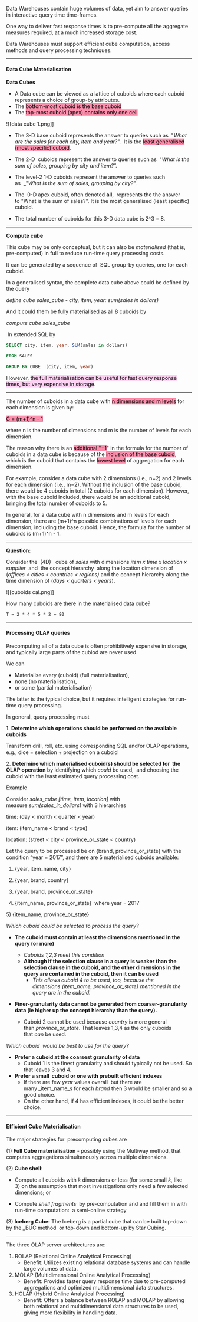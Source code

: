 
Data Warehouses contain huge volumes of data, yet aim to answer queries in interactive query time time-frames.

One way to deliver fast response times is to pre-compute all the aggregate measures required, at a much increased storage cost.

Data Warehouses must support efficient cube computation, access methods and query processing techniques.

---

#### Data Cube Materialisation

**Data Cubes**

-   A Data cube can be viewed as a lattice of cuboids where each cuboid represents a choice of group-by attributes.    
-   The <mark style="background: #FF5582A6;">bottom-most cuboid is the base cuboid</mark>
-   The <mark style="background: #FF5582A6;">top-most cuboid (apex) contains only one cell</mark>

![[data cube 1.png]]

-   The 3-D base cuboid represents the answer to queries such as  "_What  are the sales for each city, item and year?"._  It is the <mark style="background: #FF5582A6;">least generalised (most specific) cuboid</mark>.
-   The 2-D  cuboids represent the answer to queries such as  "_What is the sum of sales, grouping by city and item?"._
-   The level-2 1-D cuboids represent the answer to queries such as  _"_What is_ _the sum of sales, grouping by city?"._
-   The  0-D apex cuboid, often denoted **all**,  represents the the answer to "What is the sum of sales?". It is the most generalised (least specific) cuboid.

-   The total number of cuboids for this 3-D data cube is 2^3 = 8.

---

**Compute cube**

This cube may be only conceptual, but it can also be _materialised_ (that is, pre-computed) in full to reduce run-time query processing costs.

It can be generated by a sequence of  SQL group-by queries, one for each cuboid.

In a generalised syntax, the complete data cube above could be defined by the query

_define cube sales_cube - city, item, year: sum(sales in dollars)_

And it could them be fully materialised as all 8 cuboids by

_compute cube sales_cube_

 In extended SQL by

```sql
SELECT city, item, year, SUM(sales in dollars)

FROM SALES

GROUP BY CUBE  (city, item, year)
```

However, <mark style="background: #FFB8EBA6;">the full materialisation can be useful for fast query response times, but very expensive in storage</mark>.

---

The number of cuboids in a data cube with <mark style="background: #FF5582A6;">n dimensions and m levels</mark> for each dimension is given by:

<mark style="background: #FF5582A6;">C = (m+1)^n - 1</mark>

where n is the number of dimensions and m is the number of levels for each dimension.

The reason why there is an <mark style="background: #FF5582A6;">additional "+1</mark>" in the formula for the number of cuboids in a data cube is because of the <mark style="background: #FF5582A6;">inclusion of the base cuboid</mark>, which is the cuboid that contains the <mark style="background: #FF5582A6;">lowest level</mark> of aggregation for each dimension.

For example, consider a data cube with 2 dimensions (i.e., n=2) and 2 levels for each dimension (i.e., m=2). Without the inclusion of the base cuboid, there would be 4 cuboids in total (2 cuboids for each dimension). However, with the base cuboid included, there would be an additional cuboid, bringing the total number of cuboids to 5.

In general, for a data cube with n dimensions and m levels for each dimension, there are (m+1)^n possible combinations of levels for each dimension, including the base cuboid. Hence, the formula for the number of cuboids is (m+1)^n - 1.

---

**Question:**

Consider the  (4D)   cube of _sales_ with dimensions _item x time x location x supplier_  and  the concept hierarchy  along the location dimension of (_offices < cities < countries < regions)_ and the concept hierarchy along the time dimension of (_days < quarters < years_).

![[cuboids cal.png]]

How many cuboids are there in the materialised data cube?

```
T = 2 * 4 * 5 * 2 = 80 
```


---

#### Processing OLAP queries

Precomputing all of a data cube is often prohibitively expensive in storage, and typically large parts of the cubiod are never used.

We can

-   Materialise every (cuboid) (full materialisation),
-   none (no materialisation),
-   or some (partial materialisation)

The latter is the typical choice, but it requires intelligent strategies for run-time query processing.

In general, query processing must

1. **Determine which operations should be performed on the available cuboids**

Transform drill, roll, etc. using corresponding SQL and/or OLAP operations, e.g., dice = selection + projection on a cuboid

2. **Determine which materialised cuboid(s) should be selected for  the OLAP operation** by identifying which _could_ be used,  and choosing the cuboid with the least estimated query processing cost.

Example

Consider _sales_cube [time, item, location]_ with measure _sum(sales_in_dollars)_ with 3 hierarchies

time: (day < month < quarter < year)

item: (item_name < brand < type)

location: (street < city < province_or_state < country)

  

Let the query to be processed be on {brand, province_or_state} with the condition “year = 2017”, and there are 5 materialised cuboids available:

1) {year, item_name, city} 

2) {year, brand, country}

3) {year, brand, province_or_state}

4) {item_name, province_or_state}  where year = 2017

5) {item_name, province_or_state}  

_Which cuboid could be selected to process the query?_

-   **The cuboid must contain at least the dimensions mentioned in the query (or more)**
    -   _Cuboids_ _1,2,3 meet this condition_
    -   **Although if the selection clause in a query is weaker than the selection clause in the cuboid, and the other dimensions in the query are contained in the cuboid, then it can be used**
        -   _This allows cuboid 4 to be used, too, because the dimensions {item_name, province_or_state} mentioned in the query are in the cuboid._

-   **Finer-granularity data cannot be generated from coarser-granularity data (ie higher up the concept hierarchy than the query).**
    -   Cuboid 2 cannot be used because _country_ is more general than _province_or_state_. That leaves 1,3,4 as the only cuboids that _can_ be used.

_Which cuboid  would be best to use for the query?_

-   **Prefer a cuboid at the coarsest granularity of data** 
    -   Cuboid 1 is the finest granularity and should typically not be used. So that leaves 3 and 4.
-   **Prefer a small  cuboid or one with prebuilt efficient indexes**
    -   If there are few _year_ values overall  but there are many _item_name_s for each _brand_ then 3 would be smaller and so a good choice.
    -   On the other hand, if 4 has efficient indexes, it could be the better choice.

---
#### Efficient Cube Materialisation

The major strategies for  precomputing cubes are

(1) **Full Cube materialisation** - possibly using the Multiway method, that computes aggregations simultanously across multiple dimensions.

(2) **Cube shell**:

-   Compute all cuboids with _k_ dimensions or less (for some small _k_, like 3) on the assumption that most investigations only need a few selected dimensions; or  
    
-   Compute _shell fragments_  by pre-computation and and fill them in with run-time computation:  a semi-online strategy

(3) **Iceberg Cube:** The Iceberg is a partial cube that can be built top-down by the _BUC method  or top-down and bottom-up by Star Cubing.


---

The three OLAP server architectures are:

1.  ROLAP (Relational Online Analytical Processing)
    -   Benefit: Utilizes existing relational database systems and can handle large volumes of data.
2.  MOLAP (Multidimensional Online Analytical Processing)
    -   Benefit: Provides faster query response time due to pre-computed aggregations and optimized multidimensional data structures.
3.  HOLAP (Hybrid Online Analytical Processing)
    -   Benefit: Offers a balance between ROLAP and MOLAP by allowing both relational and multidimensional data structures to be used, giving more flexibility in handling data.